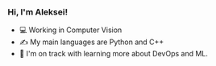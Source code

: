 ### Hi, I'm Aleksei!

- 💻    Working in Computer Vision
- ✍️  My main languages are Python and C++
- 🌱  I'm on track with learning more about DevOps and ML.
